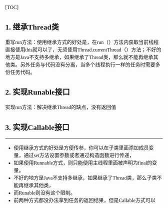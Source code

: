<font face="SimSun" size=3>

[TOC]

## 1. 继承Thread类

重写run方法：使用继承方式的好处是，在run（）方法内获取当前线程直接使用this就可以了，无须使用Thread.currentThread（）方法；不好的地方是Java不支持多继承，如果继承了Thread类，那么就不能再继承其他类。另外任务与代码没有分离，当多个线程执行一样的任务时需要多份任务代码。

## 2. 实现Runable接口

实现run方法：解决继承Thread的缺点，没有返回值

## 3. 实现Callable接口

---

- 使用继承方式的好处是方便传参，你可以在子类里面添加成员变量，通过set方法设置参数或者通过构造函数进行传递，
- 如果使用Runnable方式，则只能使用主线程里面被声明为final的变量。
- 不好的地方是Java不支持多继承，如果继承了Thread类，那么子类不能再继承其他类，
- 而Runable则没有这个限制。
- 前两种方式都没办法拿到任务的返回结果，但是Callable方式可以

</font>